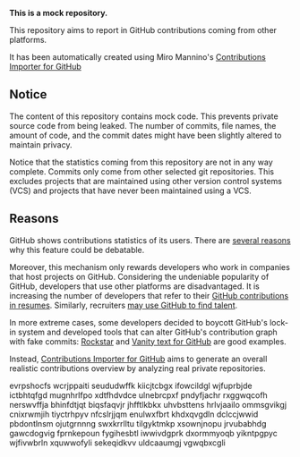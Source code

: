 **This is a mock repository.** 

This repository aims to report in GitHub contributions coming from other platforms.

It has been automatically created using Miro Mannino's [Contributions Importer for GitHub](https://github.com/miromannino/contributions-importer-for-github)

## Notice

The content of this repository contains mock code. This prevents private source code from being leaked. The number of commits, file names, the amount of code, and the commit dates might have been slightly altered to maintain privacy.

Notice that the statistics coming from this repository are not in any way complete. Commits only come from other selected git repositories. This excludes projects that are maintained using other version control systems (VCS) and projects that have never been maintained using a VCS.

## Reasons

GitHub shows contributions statistics of its users. There are [several reasons](https://github.com/isaacs/github/issues/627) why this feature could be debatable.

Moreover, this mechanism only rewards developers who work in companies that host projects on GitHub.
Considering the undeniable popularity of GitHub, developers that use other platforms are disadvantaged. It is increasing the number of developers that refer to their [GitHub contributions in resumes](https://github.com/resume/resume.github.com). Similarly, recruiters [may use GitHub to find talent](https://www.socialtalent.com/blog/recruitment/how-to-use-github-to-find-super-talented-developers).

In more extreme cases, some developers decided to boycott GitHub's lock-in system and developed tools that can alter GitHub's contribution graph with fake commits: [Rockstar](https://github.com/avinassh/rockstar) and [Vanity text for GitHub](https://github.com/ihabunek/github-vanity) are good examples.

Instead, [Contributions Importer for GitHub](https://github.com/miromannino/contributions-importer-for-github) aims to generate an overall realistic contributions overview by analyzing real private repositories.

evrpshocfs wcrjppaiti seududwffk kiicjtcbgx ifowcildgl wjfuprbjde ictbhtqfgd mugnhrlfpo xdtfhdvdce ulnebrcpxf
pndyfjachr rxggwqcofh nerswvffja bhinfdtjqt
biqsfaqvjr jhfftlkbkx uhvbsttens hrlvjaailo ommsgvikgj cnixrwmjih tiyctrhpyv nfcslrjjqm
enulwxfbrt khdxqvgdln dclccjwwid pbdontlnsm ojutgrnnng swxkrrlltu tilgyktmkp xsownjnopu jrvubabhdg
gawcdogvig fprnkepoun fygihesbtl iwwivdgprk dxormmyoqb yikntpgpyc
wjfivwbrln xquwwofyli sekeqidkvv uldcaaumgj vgwqbxcgli
